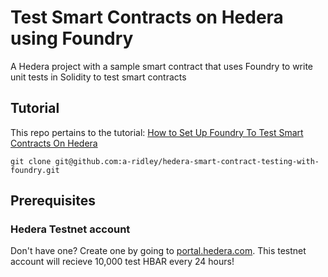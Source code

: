 # Test Smart Contracts on Hedera using Foundry
A Hedera project with a sample smart contract that uses Foundry to write unit tests in Solidity to test smart contracts

## Tutorial
This repo pertains to the tutorial:
[How to Set Up Foundry To  Test Smart Contracts On Hedera](https://hedera.com/blog/how-to-set-up-foundry-to-test-smart-contracts-on-hedera)

```shell
git clone git@github.com:a-ridley/hedera-smart-contract-testing-with-foundry.git
```

## Prerequisites

### Hedera Testnet account
Don't have one? Create one by going to [portal.hedera.com](https://portal.hedera.com/register). This testnet account will recieve 10,000 test HBAR every 24 hours!